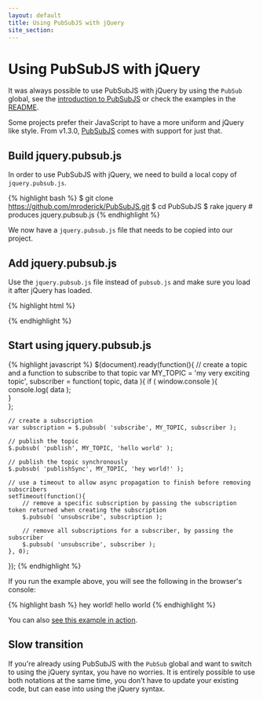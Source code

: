 ```yaml
---
layout: default
title: Using PubSubJS with jQuery
site_section: 
---
```


# Using PubSubJS with jQuery

It was always possible to use PubSubJS with jQuery by using the `PubSub` global, see the [introduction to PubSubJS](./2010/10/12/introducing-pubsubjs-a-library-for-doing-publish-subscribe-in-javascript/) or check the examples in the [README](https://github.com/mroderick/PubSubJS/blob/master/README.md).

Some projects prefer their JavaScript to have a more uniform and jQuery like style. From v1.3.0, [PubSubJS](https://github.com/mroderick/PubSubJS) comes with support for just that.

## Build jquery.pubsub.js

In order to use PubSubJS with jQuery, we need to build a local copy of `jquery.pubsub.js`.

{% highlight bash %}
$ git clone https://github.com/mroderick/PubSubJS.git
$ cd PubSubJS
$ rake jquery # produces jquery.pubsub.js
{% endhighlight %}

We now have a `jquery.pubsub.js` file that needs to be copied into our project.

## Add jquery.pubsub.js

Use the `jquery.pubsub.js` file instead of `pubsub.js` and make sure you load it after jQuery has loaded. 

{% highlight html %}
<!doctype html>
<html>
    <head>
        <script src="jquery-1.7.2.js"></script>
        <script src="jquery.pubsub.js"></script>
    </head>
</html>
{% endhighlight %}

## Start using jquery.pubsub.js

{% highlight javascript %}
$(document).ready(function(){
    // create a topic and a function to subscribe to that topic
    var MY_TOPIC = 'my very exciting topic',
        subscriber = function( topic, data ){
            if ( window.console ){
                console.log( data );    
            }                   
        };

    // create a subscription
    var subscription = $.pubsub( 'subscribe', MY_TOPIC, subscriber );

    // publish the topic
    $.pubsub( 'publish', MY_TOPIC, 'hello world' );

    // publish the topic synchronously
    $.pubsub( 'publishSync', MY_TOPIC, 'hey world!' );

    // use a timeout to allow async propagation to finish before removing subscribers
    setTimeout(function(){
        // remove a specific subscription by passing the subscription token returned when creating the subscription
        $.pubsub( 'unsubscribe', subscription );

        // remove all subscriptions for a subscriber, by passing the subscriber
        $.pubsub( 'unsubscribe', subscriber );
    }, 0);
});
{% endhighlight %}

If you run the example above, you will see the following in the browser's console:

{% highlight bash %}
hey world!
hello world
{% endhighlight %}

You can also [see this example in action](example.html).

## Slow transition

If you're already using PubSubJS with the `PubSub` global and want to switch to using the jQuery syntax, you have no worries. It is entirely possible to use both notations at the same time, you don't have to update your existing code, but can ease into using the jQuery syntax.
